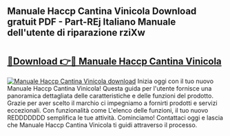 ## Manuale Haccp Cantina Vinicola Download gratuit PDF - Part-REj Italiano Manuale dell'utente di riparazione rziXw

# <h2><a href="http://dfaei4q.blite.top/?on=Manuale+Haccp+Cantina+Vinicola">🔗Download 👉🔴 Manuale Haccp Cantina Vinicola</a></h2>

[![Manuale Haccp Cantina Vinicola download](https://i.imgur.com/lujVjoI.png)](http://dfaei4q.blite.top/?on=Manuale+Haccp+Cantina+Vinicola)
Inizia oggi con il tuo nuovo Manuale Haccp Cantina Vinicola! Questa guida per l'utente fornisce una panoramica dettagliata delle caratteristiche e delle funzioni del prodotto. Grazie per aver scelto il marchio ci impegniamo a fornirti prodotti e servizi eccezionali. Con funzionalità come L'elenco delle funzioni, il tuo nuovo REDDDDDDD semplifica le tue attività. Cominciamo! Contattaci oggi e lascia che Manuale Haccp Cantina Vinicola ti guidi attraverso il processo.
